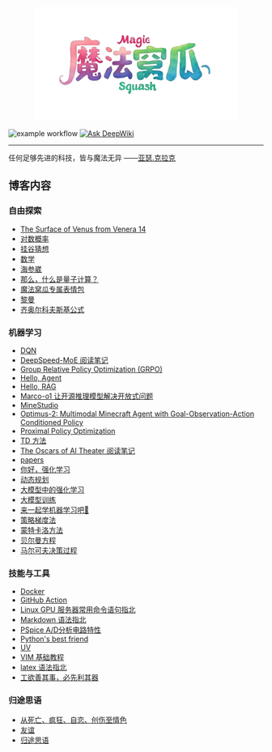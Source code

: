 <div align='center'>
    <picture>
        <img src="./docs/public/ms.png" width="400" height="225">
    </picture> 
</div>

![example workflow](https://github.com/stuPETER12138/stuPETER12138.github.io/actions/workflows/deploy.yaml/badge.svg)
[![Ask DeepWiki](https://deepwiki.com/badge.svg)](https://deepwiki.com/stuPETER12138/stuPETER12138.github.io)

---

任何足够先进的科技，皆与魔法无异 ——[亚瑟.克拉克](https://baike.baidu.com/item/%E4%BA%9A%E7%91%9F%C2%B7%E6%9F%A5%E7%90%86%E6%96%AF%C2%B7%E5%85%8B%E6%8B%89%E5%85%8B/213457)


## 博客内容

### 自由探索

- [The Surface of Venus from Venera 14](https://stupeter12138.github.io/explore/aerospace/apod)
- [对数概率](https://stupeter12138.github.io/explore/basic/logits)
- [挂谷猜想](https://stupeter12138.github.io/explore/basic/kakeya)
- [数学](https://stupeter12138.github.io/explore/basic/math)
- [海参崴](https://stupeter12138.github.io/explore/interesting/Vladivostok)
- [那么，什么是量子计算？](https://stupeter12138.github.io/explore/quantum/what)
- [魔法窝瓜专属表情包](https://stupeter12138.github.io/explore/interesting/memes)
- [黎曼](https://stupeter12138.github.io/explore/basic/riemann)
- [齐奥尔科夫斯基公式](https://stupeter12138.github.io/explore/aerospace/Tsiolkovsky)

### 机器学习

- [DQN](https://stupeter12138.github.io/ml/rl/dqn)
- [DeepSpeed-MoE 阅读笔记](https://stupeter12138.github.io/ml/papers/DS-MoE)
- [Group Relative Policy Optimization (GRPO)](https://stupeter12138.github.io/ml/papers/GRPO)
- [Hello, Agent](https://stupeter12138.github.io/ml/ai/agent)
- [Hello, RAG](https://stupeter12138.github.io/ml/ai/rag)
- [Marco-o1 让开源推理模型解决开放式问题](https://stupeter12138.github.io/ml/papers/Marco1)
- [MineStudio](https://stupeter12138.github.io/ml/papers/minestudio)
- [Optimus-2: Multimodal Minecraft Agent with Goal-Observation-Action Conditioned Policy](https://stupeter12138.github.io/ml/papers/optimus2)
- [Proximal Policy Optimization](https://stupeter12138.github.io/ml/rl/ppo)
- [TD 方法](https://stupeter12138.github.io/ml/rl/td)
- [The Oscars of AI Theater 阅读笔记](https://stupeter12138.github.io/ml/papers/AI_Oscars)
- [papers](https://stupeter12138.github.io/ml/papers/papers)
- [你好，强化学习](https://stupeter12138.github.io/ml/rl/rl)
- [动态规划](https://stupeter12138.github.io/ml/rl/dp)
- [大模型中的强化学习](https://stupeter12138.github.io/ml/rl/rl4llm)
- [大模型训练](https://stupeter12138.github.io/ml/ai/train)
- [来一起学机器学习吧🤗](https://stupeter12138.github.io/ml/hello)
- [策略梯度法](https://stupeter12138.github.io/ml/rl/pg)
- [蒙特卡洛方法](https://stupeter12138.github.io/ml/rl/mc)
- [贝尔曼方程](https://stupeter12138.github.io/ml/rl/bellman)
- [马尔可夫决策过程](https://stupeter12138.github.io/ml/rl/mdp)

### 技能与工具

- [Docker](https://stupeter12138.github.io/skills/automation/docker)
- [GitHub Action](https://stupeter12138.github.io/skills/automation/action)
- [Linux GPU 服务器常用命令语句指北](https://stupeter12138.github.io/skills/automation/server)
- [Markdown 语法指北](https://stupeter12138.github.io/skills/markdown/learningmd)
- [PSpice A/D分析电路特性](https://stupeter12138.github.io/skills/eda/orcad)
- [Python's best friend](https://stupeter12138.github.io/skills/automation/toml)
- [UV](https://stupeter12138.github.io/skills/automation/uv)
- [VIM 基础教程](https://stupeter12138.github.io/skills/markdown/vim)
- [latex 语法指北](https://stupeter12138.github.io/skills/markdown/latex)
- [工欲善其事，必先利其器](https://stupeter12138.github.io/skills/hello)

### 归途思语

- [从死亡、疯狂、自恋、创伤至情色](https://stupeter12138.github.io/thoughts/2024)
- [友谊](https://stupeter12138.github.io/thoughts/friendship)
- [归途思语](https://stupeter12138.github.io/thoughts/hello)
